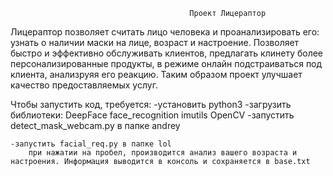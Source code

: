 											Проект Лицераптор
Лицераптор позволяет считать лицо человека и проанализировать его: узнать о наличии маски на лице, возраст и настроение.
Позволяет быстро и эффективно обслуживать клиентов, предлагать клинету более персонализированные продукты,
в режиме онлайн подстраиваться под клиента, анализруяя его реакцию. Таким образом проект улучшает качество предоставляемых услуг.

Чтобы запустить код, требуется:
	-установить python3
		-загрузить библиотеки:
			DeepFace
			face_recognition
			imutils
			OpenCV
	-запустить detect_mask_webcam.py в папке andrey
	
	
	
	-запустить facial_req.py в папке lol
		при нажатии на пробел, производится анализ вашего возраста и настроения. Информация выводится в консоль и сохраняется в base.txt




